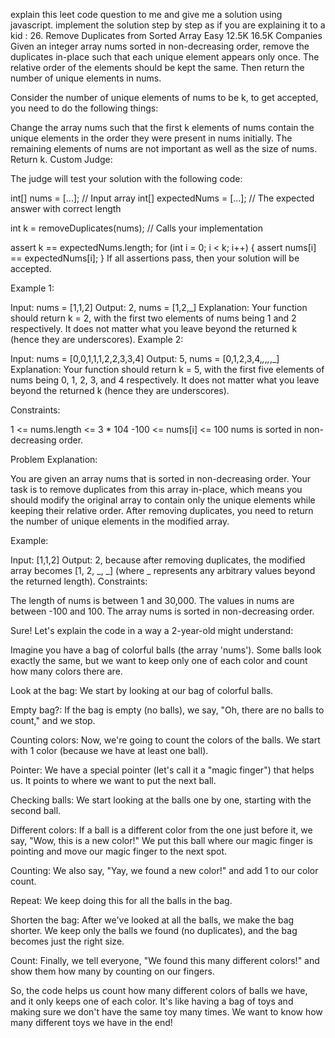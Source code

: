 <!-- CHALLLENGE :  -->

explain this leet code question to me and give me a solution using javascript. implement the solution step by step as if you are explaining it to a kid : 26. Remove Duplicates from Sorted Array
Easy
12.5K
16.5K
Companies
Given an integer array nums sorted in non-decreasing order, remove the duplicates in-place such that each unique element appears only once. The relative order of the elements should be kept the same. Then return the number of unique elements in nums.

Consider the number of unique elements of nums to be k, to get accepted, you need to do the following things:

Change the array nums such that the first k elements of nums contain the unique elements in the order they were present in nums initially. The remaining elements of nums are not important as well as the size of nums.
Return k.
Custom Judge:

The judge will test your solution with the following code:

int[] nums = [...]; // Input array
int[] expectedNums = [...]; // The expected answer with correct length

int k = removeDuplicates(nums); // Calls your implementation

assert k == expectedNums.length;
for (int i = 0; i < k; i++) {
    assert nums[i] == expectedNums[i];
}
If all assertions pass, then your solution will be accepted.

 

Example 1:

Input: nums = [1,1,2]
Output: 2, nums = [1,2,_]
Explanation: Your function should return k = 2, with the first two elements of nums being 1 and 2 respectively.
It does not matter what you leave beyond the returned k (hence they are underscores).
Example 2:

Input: nums = [0,0,1,1,1,2,2,3,3,4]
Output: 5, nums = [0,1,2,3,4,_,_,_,_,_]
Explanation: Your function should return k = 5, with the first five elements of nums being 0, 1, 2, 3, and 4 respectively.
It does not matter what you leave beyond the returned k (hence they are underscores).
 

Constraints:

1 <= nums.length <= 3 * 104
-100 <= nums[i] <= 100
nums is sorted in non-decreasing order. 


<!-- CHALLENGE EXPLAINED -->
Problem Explanation:

You are given an array nums that is sorted in non-decreasing order. Your task is to remove duplicates from this array in-place, which means you should modify the original array to contain only the unique elements while keeping their relative order. After removing duplicates, you need to return the number of unique elements in the modified array.

Example:

Input: [1,1,2]
Output: 2, because after removing duplicates, the modified array becomes [1, 2, _, _] (where _ represents any arbitrary values beyond the returned length).
Constraints:

The length of nums is between 1 and 30,000.
The values in nums are between -100 and 100.
The array nums is sorted in non-decreasing order.




<!-- SOLUTION EXPLAINED IN THE SIMPLEST MANNER :  -->

Sure! Let's explain the code in a way a 2-year-old might understand:

Imagine you have a bag of colorful balls (the array 'nums'). Some balls look exactly the same, but we want to keep only one of each color and count how many colors there are.

Look at the bag: We start by looking at our bag of colorful balls.

Empty bag?: If the bag is empty (no balls), we say, "Oh, there are no balls to count," and we stop.

Counting colors: Now, we're going to count the colors of the balls. We start with 1 color (because we have at least one ball).

Pointer: We have a special pointer (let's call it a "magic finger") that helps us. It points to where we want to put the next ball.

Checking balls: We start looking at the balls one by one, starting with the second ball.

Different colors: If a ball is a different color from the one just before it, we say, "Wow, this is a new color!" We put this ball where our magic finger is pointing and move our magic finger to the next spot.

Counting: We also say, "Yay, we found a new color!" and add 1 to our color count.

Repeat: We keep doing this for all the balls in the bag.

Shorten the bag: After we've looked at all the balls, we make the bag shorter. We keep only the balls we found (no duplicates), and the bag becomes just the right size.

Count: Finally, we tell everyone, "We found this many different colors!" and show them how many by counting on our fingers.

So, the code helps us count how many different colors of balls we have, and it only keeps one of each color. It's like having a bag of toys and making sure we don't have the same toy many times. We want to know how many different toys we have in the end!